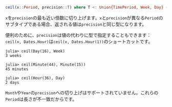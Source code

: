 ```julia
ceil(x::Period, precision::T) where T <: Union{TimePeriod, Week, Day} -> T
```

`x`を`precision`の最も近い倍数に切り上げます。`x`と`precision`が異なる`Period`のサブタイプである場合、返される値は`precision`と同じ型になります。

便利のために、`precision`は値の代わりに型で指定することもできます：`ceil(x, Dates.Hour)`は`ceil(x, Dates.Hour(1))`のショートカットです。

```jldoctest
julia> ceil(Day(16), Week)
3 weeks

julia> ceil(Minute(44), Minute(15))
45 minutes

julia> ceil(Hour(36), Day)
2 days
```

`Month`や`Year`の`precision`への切り上げはサポートされていません。これらの`Period`は長さが不一致だからです。
